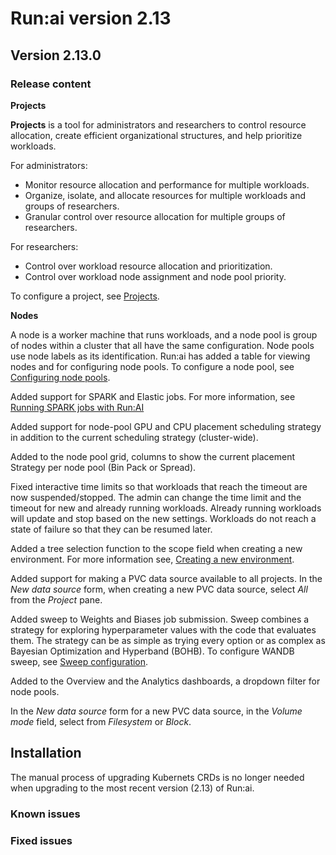 # Run:ai version 2.13

## Version 2.13.0

### Release content

<!-- RUN-9024/9027 Ray Support - schedule and support of Ray Jobs -->

<!-- RUN-9312/9313 Projects V2 -->
**Projects**

**Projects** is a tool for administrators and researchers to control resource allocation, create efficient organizational structures, and help prioritize workloads.

For administrators:

* Monitor resource allocation and performance for multiple workloads.
* Organize, isolate, and allocate resources for multiple workloads and groups of researchers.
* Granular control over resource allocation for multiple groups of researchers.

For researchers:

* Control over workload resource allocation and prioritization.
* Control over workload node assignment and node pool priority.

To configure a project, see [Projects](). <!-- TODO - need to merge this with the current projects file. -->

<!-- RUN-9359/9360 Incorporating Node Pools in Workspaces -->
**Nodes**

A node is a worker machine that runs workloads, and a node pool is group of nodes within a cluster that all have the same configuration. Node pools use node labels as its identification. Run:ai has added a table for viewing nodes and for configuring node pools. To configure a node pool, see [Configuring node pools](../Researcher/scheduling/using-node-pools.md#creating-new-node-pools).

<!-- RUN-9651/9652 Schedule and support of Elastic Jobs (Spark) -->

Added support for SPARK and Elastic jobs. For more information, see [Running SPARK jobs with Run:AI](../admin/integration/spark.md#)

<!-- RUN-9960/9961 Per node-pool GPU placement strategy -->
Added support for node-pool GPU and CPU placement scheduling strategy in addition to the current scheduling strategy (cluster-wide).

Added to the node pool grid, columns to show the current placement Strategy per node pool (Bin Pack or Spread).

<!-- RUN-9270/9274 - Interactive Time limit Fixes -->

Fixed interactive time limits so that workloads that reach the timeout are now suspended/stopped. The admin can change the time limit and the timeout for new and already running workloads. Already running workloads will update and stop based on the new settings. Workloads do not reach a state of failure so that they can be resumed later.

<!-- RUN-8862/9292 - Department as a workspace asset creation scope - phase 1 -->
Added a tree selection function to the scope field when creating a new environment. For more information see, [Creating a new environment](../Researcher/user-interface/workspaces/create/create-env.md#creating-a-new-environment).

<!-- RUN-8904/8960 - Cluster wide PVC in workspaces -->
Added support for making a PVC data source available to all projects. In the *New data source* form, when creating a new PVC data source, select *All* from the *Project* pane.

<!-- RUN-8453/8454/8927 Technical documentation of 'Projects new parameters and options' use existing namespace, status, and more  -->

<!-- RUN-8789/8926 Integrate and certify DeepSpeed to be used with Run:ai (multi pod using open-mpi) - released in 2.12 -->

<!-- RUN-8748/8958 RUN-9627/10483 WANDB-SWEEP & Run.ai integration / WANDB SWEEP Integration - phase 2 -->

Added sweep to Weights and Biases job submission. Sweep combines a strategy for exploring hyperparameter values with the code that evaluates them. The strategy can be as simple as trying every option or as complex as Bayesian Optimization and Hyperband (BOHB). To configure WANDB sweep, see [Sweep configuration](../admin/integration/weights-and-biases.md#sweep-configuration).

<!-- RUN-8891/8959 Comet integration in workspace  - released in 2.12 -->

<!-- RUN-9530/9577 Added node pools and Departments to Dashboard -->
Added to the Overview and the Analytics dashboards, a dropdown filter for node pools.

<!-- RUN-10105/10106 Align Departments with Projects V2 -->


<!-- RUN-8631/8880 Researcher API for train jobs - maybe this is in 2.12?  -->

<!-- RUN-7757/9296 Custom logo in UI -->

<!-- RUN-8824/9352  Quick updates so workspace will support training workloads -->

<!-- RUN-9521/9522  Provide a description in CLI when command fails -->

<!-- RUN-9826/10186 Support PVC from block storage -->
In the *New data source* form for a new PVC data source, in the *Volume mode* field, select from *Filesystem* or *Block*.

## Installation

The manual process of upgrading Kubernets CRDs is no longer needed when upgrading to the most recent version (2.13) of Run:ai.
### Known issues

### Fixed issues
